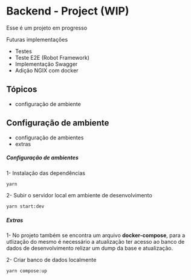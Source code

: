 # Backend - Project (WIP)

Esse é um projeto em progresso

Futuras implementações

* Testes
* Teste E2E (Robot Framework)
* Implementação Swagger
* Adição NGIX com docker

## Tópicos
- configuração de ambiente

## Configuração de ambiente
- configuração de ambientes
- extras

##### Configuração de ambientes
1- Instalação das dependências
```sh
yarn
```

2- Subir o servidor local em ambiente de desenvolvimento
```sh
yarn start:dev
```

##### Extras

1- No projeto também se encontra um arquivo **docker-compose**, para a utlização do mesmo é necessário a atualização ter acesso ao banco de dados de desenvolvimento relizar um dump da base e atualização.

2- Criar banco de dados localmente
```sh
yarn compose:up
```